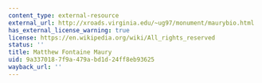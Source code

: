 ```yaml
---
content_type: external-resource
external_url: http://xroads.virginia.edu/~ug97/monument/maurybio.html
has_external_license_warning: true
license: https://en.wikipedia.org/wiki/All_rights_reserved
status: ''
title: Matthew Fontaine Maury
uid: 9a337018-7f9a-479a-bd1d-24ff8eb93625
wayback_url: ''
---
```

